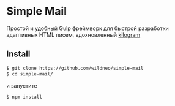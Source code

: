 # Simple Mail

Простой и удобный Gulp фреймворк для быстрой разработки адаптивных HTML писем,
вдохновленный [kilogram](https://github.com/dudeonthehorse/kilogram)



## Install

```bash
$ git clone https://github.com/wildneo/simple-mail
$ cd simple-mail/
```
и запустите

```bash
$ npm install
```
